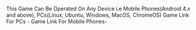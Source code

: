 This Game Can Be Operated On Any Device i.e Mobile Phones(Android 4.x and above), PCs(Linux, Ubuntu, Windows, MacOS, ChromeOS)
Game Link For PCs -
Game Link For Mobile Phones- 
